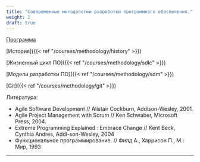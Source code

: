 ```yaml
---
title: "Совеременные методологии разработки программного обеспечения."
weight: 2
draft: true
---
```


[Программа](http://www.apmath.spbu.ru/ru/education/courses/common/kuralenok-smrpo.html)

[История]({{< ref "/courses/methodology/history" >}})

[Жизненный цикл ПО]({{< ref "/courses/methodology/sdlc" >}})

[Модели разработки ПО]({{< ref "/courses/methodology/sdm" >}})

[Git]({{< ref "/courses/methodology/git" >}})

Литература:
* Agile Software Development // Alistair Cockburn, Addison-Wesley, 2001.
* Agile Project Management with Scrum // Ken Schwaber, Microsoft Press, 2004.
* Extreme Programming Explained : Embrace Change // Kent Beck, Cynthia Andres, Addi-son-Wesley, 2004
* Функциональное программирование. // Филд А., Харрисон П., М.: Мир, 1993

---